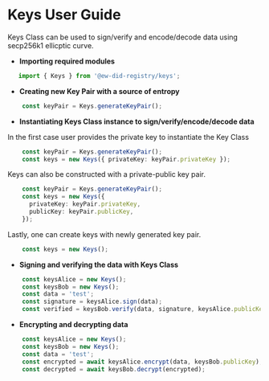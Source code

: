 # Keys User Guide

Keys Class can be used to sign/verify and encode/decode data using secp256k1 ellicptic curve.

* **Importing required modules**

``` typescript
   import { Keys } from '@ew-did-registry/keys';
```

* **Creating new Key Pair with a source of entropy**

``` typescript
    const keyPair = Keys.generateKeyPair();
```

* **Instantiating Keys Class instance to sign/verify/encode/decode data**

In the first case user provides the private key to instantiate the Key Class

``` typescript
    const keyPair = Keys.generateKeyPair();
    const keys = new Keys({ privateKey: keyPair.privateKey });
```

Keys can also be constructed with a private-public key pair.

``` typescript
    const keyPair = Keys.generateKeyPair();
    const keys = new Keys({
      privateKey: keyPair.privateKey,
      publicKey: keyPair.publicKey,
    });
```

Lastly, one can create keys with newly generated key pair.

``` typescript
    const keys = new Keys();
```

* **Signing and verifying the data with Keys Class**

``` typescript
    const keysAlice = new Keys();
    const keysBob = new Keys();
    const data = 'test';
    const signature = keysAlice.sign(data);
    const verified = keysBob.verify(data, signature, keysAlice.publicKey);
```

* **Encrypting and decrypting data**

``` typescript
    const keysAlice = new Keys();
    const keysBob = new Keys();
    const data = 'test';
    const encrypted = await keysAlice.encrypt(data, keysBob.publicKey);
    const decrypted = await keysBob.decrypt(encrypted);
```